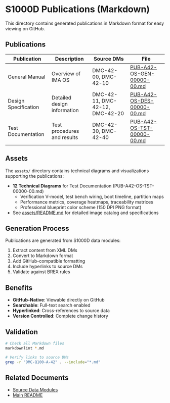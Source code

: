 # S1000D Publications (Markdown)

This directory contains generated publications in Markdown format for easy viewing on GitHub.

## Publications

| Publication | Description | Source DMs | File |
|-------------|-------------|------------|------|
| General Manual | Overview of IMA OS | DMC-42-00, DMC-42-10 | [PUB-A42-OS-GEN-00000-00.md](./PUB-A42-OS-GEN-00000-00.md) |
| Design Specification | Detailed design information | DMC-42-11, DMC-42-12, DMC-42-20 | [PUB-A42-OS-DES-00000-00.md](./PUB-A42-OS-DES-00000-00.md) |
| Test Documentation | Test procedures and results | DMC-42-30, DMC-42-40 | [PUB-A42-OS-TST-00000-00.md](./PUB-A42-OS-TST-00000-00.md) |

## Assets

The `assets/` directory contains technical diagrams and visualizations supporting the publications:

- **12 Technical Diagrams** for Test Documentation (PUB-A42-OS-TST-00000-00.md)
  - Verification V-model, test bench wiring, boot timeline, partition maps
  - Performance metrics, coverage heatmaps, traceability matrices
  - Professional blueprint color scheme (150 DPI PNG format)
- See [assets/README.md](./assets/README.md) for detailed image catalog and specifications

## Generation Process

Publications are generated from S1000D data modules:

1. Extract content from XML DMs
2. Convert to Markdown format
3. Add GitHub-compatible formatting
4. Include hyperlinks to source DMs
5. Validate against BREX rules

## Benefits

- **GitHub-Native**: Viewable directly on GitHub
- **Searchable**: Full-text search enabled
- **Hyperlinked**: Cross-references to source data
- **Version Controlled**: Complete change history

## Validation

```bash
# Check all Markdown files
markdownlint *.md

# Verify links to source DMs
grep -r "DMC-Q100-A-42" . --include="*.md"
```

## Related Documents

- [Source Data Modules](../dmodule/)
- [Main README](../../README.md)

